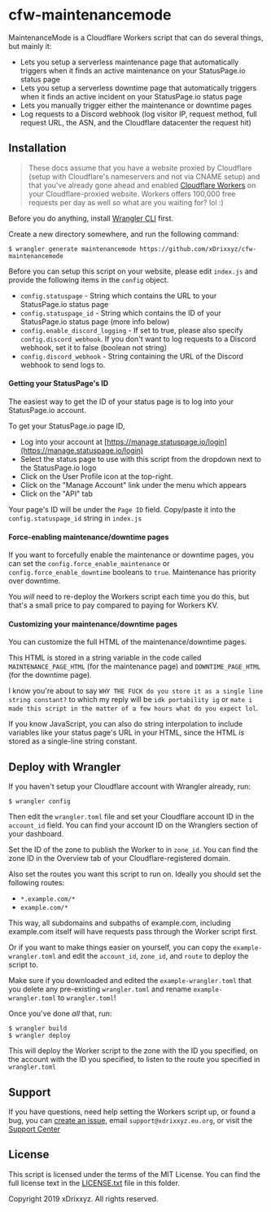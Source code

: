 # cfw-maintenancemode

MaintenanceMode is a Cloudflare Workers script that can do several things, but mainly it:

- Lets you setup a serverless maintenance page that automatically triggers when it finds an active maintenance on your StatusPage.io status page
- Lets you setup a serverless downtime page that automatically triggers when it finds an active incident on your StatusPage.io status page
- Lets you manually trigger either the maintenance or downtime pages
- Log requests to a Discord webhook (log visitor IP, request method, full request URL, the ASN, and the Cloudflare datacenter the request hit)

## Installation
> These docs assume that you have a website proxied by Cloudflare (setup with Cloudflare's nameservers and not via CNAME setup) and that you've already gone ahead and enabled [Cloudflare Workers](https://cloudflare.com/workers) on your Cloudflare-proxied website. Workers offers 100,000 free requests per day as well so what are you waiting for? lol :)

Before you do anything, install [Wrangler CLI](https://github.com/cloudflare/wrangler) first.

Create a new directory somewhere, and run the following command:

```
$ wrangler generate maintenancemode https://github.com/xDrixxyz/cfw-maintenancemode
```

Before you can setup this script on your website, please edit `index.js` and provide the following items in the `config` object.

- `config.statuspage` - String which contains the URL to your StatusPage.io status page
- `config.statuspage_id` - String which contains the ID of your StatusPage.io status page (more info below)
- `config.enable_discord_logging` - If set to true, please also specify `config.discord_webhook`. If you don't want to log requests to a Discord webhook, set it to false (boolean not string)
- `config.discord_webhook` - String containing the URL of the Discord webhook to send logs to.

#### Getting your StatusPage's ID

The easiest way to get the ID of your status page is to log into your StatusPage.io account.

To get your StatusPage.io page ID,

- Log into your account at [https://manage.statuspage.io/login](https://manage.statuspage.io/login)
- Select the status page to use with this script from the dropdown next to the StatusPage.io logo
- Click on the User Profile icon at the top-right.
- Click on the "Manage Account" link under the menu which appears
- Click on the "API" tab

Your page's ID will be under the `Page ID` field. Copy/paste it into the `config.statuspage_id` string in `index.js`

#### Force-enabling maintenance/downtime pages

If you want to forcefully enable the maintenance or downtime pages, you can set the `config.force_enable_maintenance` or `config.force_enable_downtime` booleans to `true`. Maintenance has priority over downtime.

You _will_ need to re-deploy the Workers script each time you do this, but that's a small price to pay compared to paying for Workers KV.

#### Customizing your maintenance/downtime pages

You can customize the full HTML of the maintenance/downtime pages.

This HTML is stored in a string variable in the code called `MAINTENANCE_PAGE_HTML` (for the maintenance page) and `DOWNTIME_PAGE_HTML` (for the downtime page).

I know you're about to say `WHY THE FUCK do you store it as a single line string constant?` to which my reply will be `idk portability ig` or `mate i made this script in the matter of a few hours what do you expect lol`.

If you know JavaScript, you can also do string interpolation to include variables like your status page's URL in your HTML, since the HTML _is_ stored as a single-line string constant.

## Deploy with Wrangler

If you haven't setup your Cloudflare account with Wrangler already, run:

```
$ wrangler config
```

Then edit the `wrangler.toml` file and set your Cloudflare account ID in the `account_id` field. You can find your account ID on the Wranglers section of your dashboard.

Set the ID of the zone to publish the Worker to in `zone_id`. You can find the zone ID in the Overview tab of your Cloudflare-registered domain.

Also set the routes you want this script to run on. Ideally you should set the following routes:

- `*.example.com/*`
- `example.com/*`

This way, all subdomains and subpaths of example.com, including example.com itself will have requests pass through the Worker script first.

Or if you want to make things easier on yourself, you can copy the `example-wrangler.toml` and edit the `account_id`, `zone_id`, and `route` to deploy the script to.

Make sure if you downloaded and edited the `example-wrangler.toml` that you delete any pre-existing `wrangler.toml` and rename `example-wrangler.toml` to `wrangler.toml`!

Once you've done _all_ that, run:

```
$ wrangler build
$ wrangler deploy
```

This will deploy the Worker script to the zone with the ID you specified, on the account with the ID you specified, to listen to the route you specified in `wrangler.toml`

## Support

If you have questions, need help setting the Workers script up, or found a bug, you can [create an issue](https://github.com/xDrixxyz/cfw-maintenancemode), email `support@xdrixxyz.eu.org`, or visit the [Support Center](https://support.xdrixxyz.eu.org)

## License

This script is licensed under the terms of the MIT License. You can find the full license text in the [LICENSE.txt](./LICENSE.txt) file in this folder.

Copyright 2019 xDrixxyz. All rights reserved.
